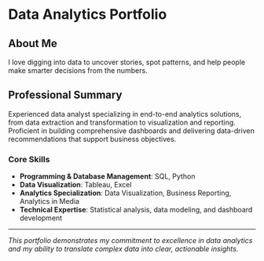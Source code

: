 # Data Analytics Portfolio

## About Me

I love digging into data to uncover stories, spot patterns, and help people make smarter decisions from the numbers.

## Professional Summary

Experienced data analyst specializing in end-to-end analytics solutions, from data extraction and transformation to visualization and reporting. Proficient in building comprehensive dashboards and delivering data-driven recommendations that support business objectives.

### Core Skills

- **Programming & Database Management**: SQL, Python
- **Data Visualization**: Tableau, Excel
- **Analytics Specialization**: Data Visualization, Business Reporting, Analytics in Media
- **Technical Expertise**: Statistical analysis, data modeling, and dashboard development

---

*This portfolio demonstrates my commitment to excellence in data analytics and my ability to translate complex data into clear, actionable insights.*

